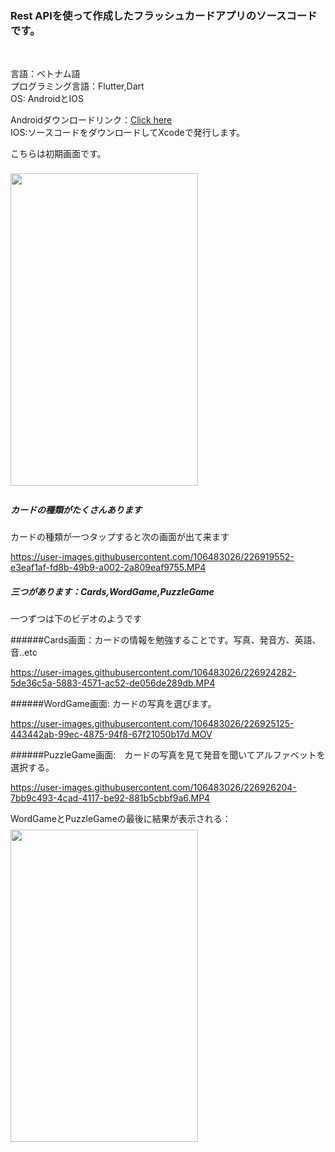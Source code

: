 <h3>Rest APIを使って作成したフラッシュカードアプリのソースコードです。</h3></br>
<p>
言語：ベトナム語</br>
プログラミング言語：Flutter,Dart</br>
OS: AndroidとIOS
</p>
<div>
Androidダウンロードリンク：<a href="">Click here</a></br>
IOS:ソースコードをダウンロードしてXcodeで発行します。
</div>
<p>こちらは初期画面です。</p>
<img width="300" height="500" style="margin:8px 0px;" src="https://user-images.githubusercontent.com/106483026/205782411-8705a967-0974-45b4-a85a-abe137165468.jpg">
<div>
  <h5>カードの種類がたくさんあります</h5>
  <p>カードの種類が一つタップすると次の画面が出て来ます</p>
</div>

https://user-images.githubusercontent.com/106483026/226919552-e3eaf1af-fd8b-49b9-a002-2a809eaf9755.MP4

<h5>三つがあります：Cards,WordGame,PuzzleGame</h5>
<p>一つずつは下のビデオのようです</p>


######Cards画面：カードの情報を勉強することです。写真、発音方、英語、音..etc

https://user-images.githubusercontent.com/106483026/226924282-5de36c5a-5883-4571-ac52-de056de289db.MP4


######WordGame画面: カードの写真を選びます。

https://user-images.githubusercontent.com/106483026/226925125-443442ab-99ec-4875-94f8-67f21050b17d.MOV


######PuzzleGame画面:　カードの写真を見て発音を聞いてアルファベットを選択する。

https://user-images.githubusercontent.com/106483026/226926204-7bb9c493-4cad-4117-be92-881b5cbbf9a6.MP4

WordGameとPuzzleGameの最後に結果が表示される：
<img width="300" height="500" style="margin:8px 0px;" src="https://user-images.githubusercontent.com/106483026/226927920-cd8bd352-89ac-475b-8678-4d3f06bff8e6.PNG">
